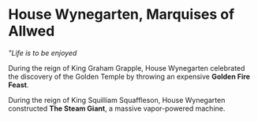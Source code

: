 # House Wynegarten, Marquises of Allwed

_"Life is to be enjoyed_

During the reign of King Graham Grapple, House Wynegarten celebrated the discovery of the Golden Temple by throwing an expensive **Golden Fire Feast**.

During the reign of King Squilliam Squaffleson, House Wynegarten constructed **The Steam Giant**, a massive vapor-powered machine.
